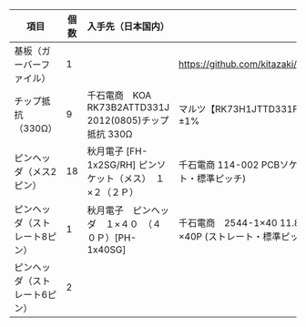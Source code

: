 |項目|個数|入手先（日本国内）||
|---|---|---|---|
|基板（ガーバーファイル）| 1 | | https://github.com/kitazaki/kenzan/tree/master/Kicad
|チップ抵抗（330Ω）| 9 | 千石電商　KOA RK73B2ATTD331J 2012(0805)チップ抵抗 330Ω | マルツ【RK73H1JTTD331F】RK73H 330Ω 0.125W ±1%
|ピンヘッダ（メス2ピン）| 18 | 秋月電子 [FH-1x2SG/RH] ピンソケット（メス）　１×２（２Ｐ）| 千石電商 114-002 PCBソケット 1列×2P (ストレート・標準ピッチ) |
|ピンヘッダ（ストレート8ピン）| 1 |秋月電子　ピンヘッダ　１×４０　（４０Ｐ）[PH-1x40SG]	|千石電商　2544-1×40 11.8(6.3/3.0) ピンヘッダ 1列×40P (ストレート・標準ピッチ)
|ピンヘッダ（ストレート6ピン）| 2 | | |
